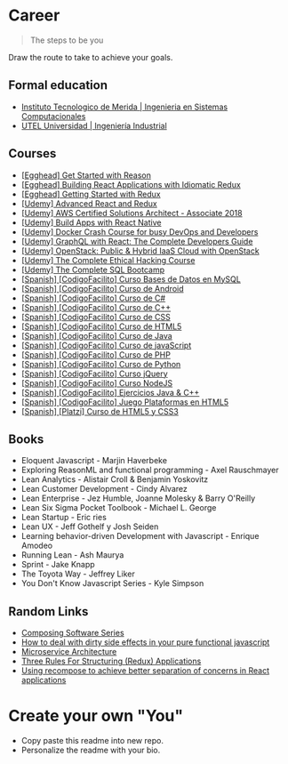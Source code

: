 # Career

> The steps to be you

Draw the route to take to achieve your goals.

## Formal education
  - [Instituto Tecnologico de Merida | Ingenieria en Sistemas Computacionales](http://www.itmerida.mx/carreras/sistemas/)
  - [UTEL Universidad | Ingeniería
Industrial](https://www.utel.edu.mx/oferta-educativa/licenciaturas-en-linea/ingenieria-industrial)

## Courses
  - [[Egghead] Get Started with Reason](https://egghead.io/courses/get-started-with-reason)
  - [[Egghead] Building React Applications with Idiomatic Redux](https://egghead.io/courses/building-react-applications-with-idiomatic-redux)
  - [[Egghead] Getting Started with Redux](https://egghead.io/courses/getting-started-with-redux)
  - [[Udemy] Advanced React and Redux](https://www.udemy.com/react-redux-tutorial)
  - [[Udemy] AWS Certified Solutions Architect - Associate 2018](https://www.udemy.com/aws-certified-solutions-architect-associate)
  - [[Udemy] Build Apps with React Native](https://www.udemy.com/reactnative)
  - [[Udemy] Docker Crash Course for busy DevOps and Developers](https://www.udemy.com/docker-tutorial-for-devops-run-docker-containers)
  - [[Udemy] GraphQL with React: The Complete Developers Guide](https://www.udemy.com/graphql-with-react-course)
  - [[Udemy] OpenStack: Public & Hybrid IaaS Cloud with OpenStack](https://www.udemy.com/openstack-iaas-cloud-with-open-stack)
  - [[Udemy] The Complete Ethical Hacking Course](https://www.udemy.com/penetration-testing)
  - [[Udemy] The Complete SQL Bootcamp](https://www.udemy.com/the-complete-sql-bootcamp)
  - [[Spanish] [CodigoFacilito] Curso Bases de Datos en MySQL](https://www.youtube.com/watch?v=PrS4RYiYVi4&list=PLpOqH6AE0tNix8HFnJOBQ8c_5PyPsdZ50)
  - [[Spanish] [CodigoFacilito] Curso de Android](https://www.youtube.com/watch?v=pO7STLF82Ro&list=PLpOqH6AE0tNh5rvbCb03w8ORR8bOoftZ6)
  - [[Spanish] [CodigoFacilito] Curso de C#](https://www.youtube.com/watch?v=pQ6Ezq72J5A&list=PLpOqH6AE0tNhmU9OUbm5FIJtnHAbJ4dKd)
  - [[Spanish] [CodigoFacilito] Curso de C++](https://www.youtube.com/watch?v=7x9369_-cWc&list=PL4A486BBFC5AD733B)
  - [[Spanish] [CodigoFacilito] Curso de CSS](https://www.youtube.com/watch?v=5YiU9dgB6ZQ&list=PL238466B2A9FE0BAD)
  - [[Spanish] [CodigoFacilito] Curso de HTML5](https://www.youtube.com/watch?v=_93kDSPlKIM&list=PL652DDE687FC4453C)
  - [[Spanish] [CodigoFacilito] Curso de Java](https://www.youtube.com/watch?v=Z0F7sJaOQtw&list=PL602060AB32FC864B)
  - [[Spanish] [CodigoFacilito] Curso de javaScript](https://www.youtube.com/watch?v=H5NdtjnO2Fk&list=PLpOqH6AE0tNhQ3KW1DPc18xZfLfjX5Xuz)
  - [[Spanish] [CodigoFacilito] Curso de PHP](https://www.youtube.com/watch?v=sEfcmo-THjM&list=PLF02659CF8418C229)
  - [[Spanish] [CodigoFacilito] Curso de Python](https://www.youtube.com/watch?v=CjmzDHMHxwU&list=PLE549A038CF82905F)
  - [[Spanish] [CodigoFacilito] Curso jQuery](https://www.youtube.com/watch?v=jKbjblt4NXA&list=PLpOqH6AE0tNi47LF-_6gddgq10lp_TLDB)
  - [[Spanish] [CodigoFacilito] Curso NodeJS](https://www.youtube.com/watch?v=fLZ3L9MIXAQ&list=PLpOqH6AE0tNjx0SzNvlsP9-JGJ0zmuFnS)
  - [[Spanish] [CodigoFacilito] Ejercicios Java & C++](https://www.youtube.com/watch?v=YzI9VVeBgLg&list=PLpOqH6AE0tNjGxfleqAfyvJjIGIsHc7Iq)
  - [[Spanish] [CodigoFacilito] Juego Plataformas en HTML5](https://www.youtube.com/watch?v=utFSb-7YwZA&list=PLpOqH6AE0tNj62JJREZq6g6BWpfmVhUMf)
  - [[Spanish] [Platzi] Curso de HTML5 y CSS3](https://platzi.com/)

## Books
  - Eloquent Javascript - Marjin Haverbeke
  - Exploring ReasonML and functional programming - Axel Rauschmayer
  - Lean Analytics - Alistair Croll & Benjamin Yoskovitz
  - Lean Customer Development - Cindy Alvarez
  - Lean Enterprise - Jez Humble, Joanne Molesky & Barry O'Reilly
  - Lean Six Sigma Pocket Toolbook - Michael L. George
  - Lean Startup - Eric ries
  - Lean UX - Jeff Gothelf y Josh Seiden
  - Learning behavior-driven Development with Javascript - Enrique Amodeo
  - Running Lean - Ash Maurya
  - Sprint - Jake Knapp
  - The Toyota Way - Jeffrey Liker
  - You Don't Know Javascript Series - Kyle Simpson

## Random Links
  - [Composing Software Series](https://medium.com/javascript-scene/composing-software-an-introduction-27b72500d6ea)
  - [How to deal with dirty side effects in your pure functional javascript](https://jrsinclair.com/articles/2018/how-to-deal-with-dirty-side-effects-in-your-pure-functional-javascript/)
  - [Microservice Architecture](https://microservices.io/index.html)
  - [Three Rules For Structuring (Redux) Applications](https://jaysoo.ca/2016/02/28/organizing-redux-application/)
  - [Using recompose to achieve better separation of concerns in React applications](https://medium.com/@cdelaorden/using-recompose-to-achieve-better-separation-of-concerns-in-react-applications-cf7d30721f59)

# Create your own "You"
  - Copy paste this readme into new repo.
  - Personalize the readme with your bio.